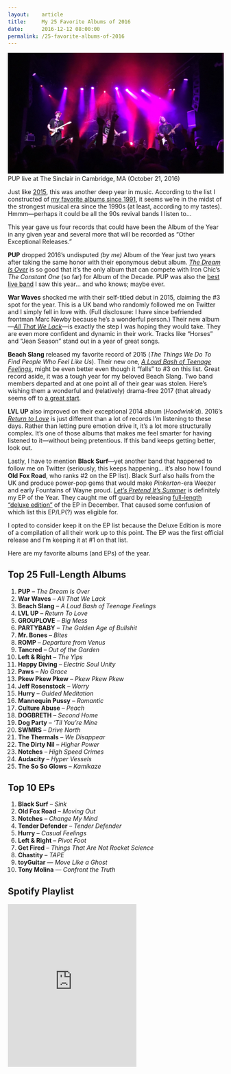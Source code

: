 ```yaml
---
layout:    article
title:     My 25 Favorite Albums of 2016
date:      2016-12-12 08:00:00
permalink: /25-favorite-albums-of-2016
---
```


<div class="banner-image">
  <img src="/assets/pup.jpg" alt="PUP" />
  <span class="caption">PUP live at The Sinclair in Cambridge, MA (October 21, 2016)</span>
</div>

Just like [2015](25-favorite-albums-of-2015), this was another deep year in music. According to the list I constructed of [my favorite albums since 1991](/retroactive-albums-of-the-year), it seems we’re in the midst of the strongest musical era since the 1990s (at least, according to my tastes). Hmmm—perhaps it could be all the 90s revival bands I listen to…

This year gave us four records that could have been the Album of the Year in any given year and several more that will be recorded as “Other Exceptional Releases.”

**PUP** dropped 2016’s undisputed *(by me)* Album of the Year just two years after taking the same honor with their eponymous debut album. [*The Dream Is Over*](https://puptheband.bandcamp.com/album/the-dream-is-over) is so good that it’s the only album that can compete with Iron Chic’s *The Constant One* (so far) for Album of the Decade. PUP was also the [best live band](https://www.instagram.com/p/BL2n2CWhvDUQVbpnqVy8xqXfDHJQ1ZZuqahhiY0/) I saw this year… and who knows; maybe ever.

**War Waves** shocked me with their self-titled debut in 2015, claiming the #3 spot for the year. This is a UK band who randomly followed me on Twitter and I simply fell in love with. (Full disclosure: I have since befriended frontman Marc Newby because he’s a wonderful person.) Their new album—[*All That We Lack*](https://warwaves.bandcamp.com/album/all-that-we-lack)—is exactly the step I was hoping they would take. They are even more confident and dynamic in their work. Tracks like “Horses” and “Jean Season” stand out in a year of great songs.

**Beach Slang** released my favorite record of 2015 (*The Things We Do To Find People Who Feel Like Us*). Their new one, [*A Loud Bash of Teenage Feelings*](https://beachslang.bandcamp.com/album/a-loud-bash-of-teenage-feelings), might be even better even though it “falls” to #3 on this list. Great record aside, it was a tough year for my beloved Beach Slang. Two band members departed and at one point all of their gear was stolen. Here’s wishing them a wonderful and (relatively) drama-free 2017 (that already seems off to [a great start](http://www.spin.com/2016/12/beach-slang-touring-lineup).

**LVL UP** also improved on their exceptional 2014 album (*Hoodwink’d*). 2016’s [*Return to Love*](https://lvlup.bandcamp.com/album/return-to-love) is just different than a lot of records I’m listening to these days. Rather than letting pure emotion drive it, it’s a lot more structurally complex. It’s one of those albums that makes me feel smarter for having listened to it—without being pretentious. If this band keeps getting better, look out.

Lastly, I have to mention **Black Surf**—yet another band that happened to follow me on Twitter (seriously, this keeps happening… it’s also how I found **Old Fox Road**, who ranks #2 on the EP list). Black Surf also hails from the UK and produce power-pop gems that would make *Pinkerton*-era Weezer and early Fountains of Wayne proud. [*Let’s Pretend It’s Summer*](https://enjoyblacksurf.bandcamp.com/album/lets-pretend-its-summer-ep) is definitely my EP of the Year. They caught me off guard by releasing [full-length “deluxe edition”](https://enjoyblacksurf.bandcamp.com/album/lets-pretend-its-summer-2) of the EP in December. That caused some confusion of which list this EP/LP(?) was eligible for.

I opted to consider keep it on the EP list because the Deluxe Edition is more of a compilation of all their work up to this point. The EP was the first official release and I’m keeping it at #1 on that list.

Here are my favorite albums (and EPs) of the year.

## Top 25 Full-Length Albums

1. **PUP** – *The Dream Is Over*
1. **War Waves** – *All That We Lack*
1. **Beach Slang** – *A Loud Bash of Teenage Feelings*
1. **LVL UP** – *Return To Love*
1. **GROUPLOVE** – *Big Mess*
1. **PARTYBABY** – *The Golden Age of Bullshit*
1. **Mr. Bones** – *Bites*
1. **ROMP** – *Departure from Venus*
1. **Tancred** – *Out of the Garden*
1. **Left & Right** – *The Yips*
1. **Happy Diving** – *Electric Soul Unity*
1. **Paws** – *No Grace*
1. **Pkew Pkew Pkew** – *Pkew Pkew Pkew*
1. **Jeff Rosenstock** – *Worry*
1. **Hurry** – *Guided Meditation*
1. **Mannequin Pussy** – *Romantic*
1. **Culture Abuse** – *Peach*
1. **DOGBRETH** – *Second Home*
1. **Dog Party** – *‘Til You’re Mine*
1. **SWMRS** – *Drive North*
1. **The Thermals** – *We Disappear*
1. **The Dirty Nil** – *Higher Power*
1. **Notches** – *High Speed Crimes*
1. **Audacity** – *Hyper Vessels*
1. **The So So Glows** – *Kamikaze*

## Top 10 EPs

1. **Black Surf** – *Sink*
1. **Old Fox Road** – *Moving Out*
1. **Notches** – *Change My Mind*
1. **Tender Defender** – *Tender Defender*
1. **Hurry** – *Casual Feelings*
1. **Left & Right** – *Pivot Foot*
1. **Get Fired** – *Things That Are Not Rocket Science*
1. **Chastity** – *TAPE*
1. **toyGuitar** — *Move Like a Ghost*
1. **Tony Molina** — *Confront the Truth*

## Spotify Playlist

<iframe src="https://embed.spotify.com/?uri=spotify%3Auser%3A123427584%3Aplaylist%3A2WrXo7ZRH6l6angaoN0Gf6" width="300" height="380" frameborder="0" allowtransparency="true"></iframe>
